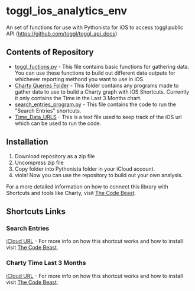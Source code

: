 # toggl_ios_analytics_env
An set of functions for use with Pythonista for iOS to access toggl public API (https://github.com/toggl/toggl_api_docs)

## Contents of Repository
* [toggl_fuctions.py](toggl_functions.py) - This file contains basic functions for gathering data. You can use these functions to build out different data outputs for whichever reporting methond you want to use in iOS. 
* [Charty Queries Folder](01-charty_queries) - This folder contains any programs made to gather data to use to build a Charty graph with iOS Shortcuts. Currently it only contains the Time in the Last 3 Months chart.
* [search_entries_program.py](search_entries_program.py) - This file contains the code to run the "Search Entries" shortcuts. 
* [Time_Data_URLS](Time_Data_URLS) - This is a text file used to keep track of the iOS url which can be used to run the code.

## Installation
1. Download repository as a zip file
2. Uncompress zip file
3. Copy folder into Pythonista folder in your iCloud account. 
4. viola! Now you can use the repository to build out your own analysis. 

For a more detailed information on how to connect this library with Shortcuts and tools like Charty, visit [The Code Beast](https://www.thecodebeast.com/timecontrolstation/).

## Shortcuts Links

### Search Entries
[iCloud URL](https://www.icloud.com/shortcuts/2f3cb9d3d58f4cbeab3b348af4c8d2f4) - For more info on how this shortcut works and how to install visit [The Code Beast](https://www.thecodebeast.com/timecontrolstation/).


### Charty Time Last 3 Months
[iCloud URL](https://www.icloud.com/shortcuts/2f3cb9d3d58f4cbeab3b348af4c8d2f4) - For more info on how this shortcut works and how to install visit [The Code Beast](https://www.thecodebeast.com/timecontrolstation/).
